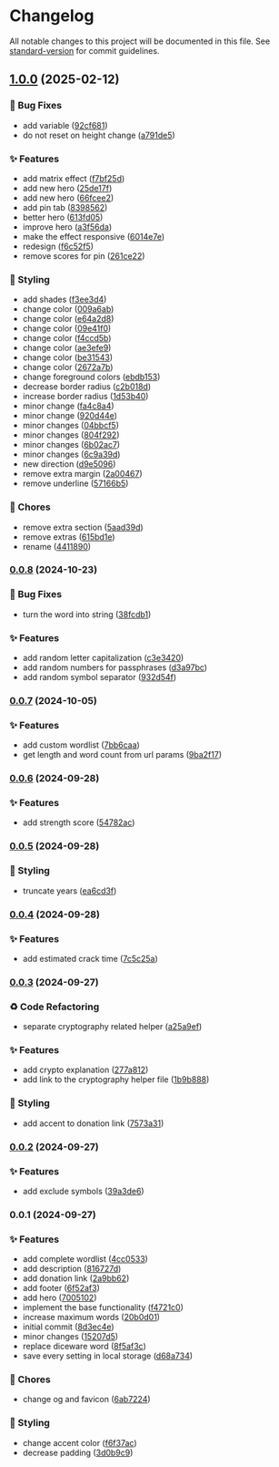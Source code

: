 # Changelog

All notable changes to this project will be documented in this file. See [standard-version](https://github.com/conventional-changelog/standard-version) for commit guidelines.

## [1.0.0](https://github.com/remvze/pswd/compare/v0.0.8...v1.0.0) (2025-02-12)


### 🐛 Bug Fixes

* add variable ([92cf681](https://github.com/remvze/pswd/commit/92cf6815e7cdce3d5aeb6a2314a2bdc0322b266c))
* do not reset on height change ([a791de5](https://github.com/remvze/pswd/commit/a791de510130d9d736ef3de854db477f6aba1d63))


### ✨ Features

* add matrix effect ([f7bf25d](https://github.com/remvze/pswd/commit/f7bf25dd9d949def72caff15d9341154edf4bed6))
* add new hero ([25de17f](https://github.com/remvze/pswd/commit/25de17f057bdae051034a178b79f21021b37cb0c))
* add new hero ([66fcee2](https://github.com/remvze/pswd/commit/66fcee2e5c56c438cab56f371589d652a5d8737e))
* add pin tab ([8398562](https://github.com/remvze/pswd/commit/83985624f33c754186bb97ce9b42f3fae3094740))
* better hero ([613fd05](https://github.com/remvze/pswd/commit/613fd053a00ebb6ffc4d2623f6171d1c19c42e2b))
* improve hero ([a3f56da](https://github.com/remvze/pswd/commit/a3f56da7caba4b361147cd269fbf10e532ceae3e))
* make the effect responsive ([6014e7e](https://github.com/remvze/pswd/commit/6014e7e6776c2bcb299e9a2e1c2f6edcde300e46))
* redesign ([f6c52f5](https://github.com/remvze/pswd/commit/f6c52f59a7ce72a306b324441746349ff6ce4970))
* remove scores for pin ([261ce22](https://github.com/remvze/pswd/commit/261ce22a250a2e420c73463f04d583e319be5d2b))


### 💄 Styling

* add shades ([f3ee3d4](https://github.com/remvze/pswd/commit/f3ee3d43db1840d69aa2619ff2896e98160f9262))
* change color ([009a6ab](https://github.com/remvze/pswd/commit/009a6abc80b8a40082ac68ea3e87ba8a34c6dd60))
* change color ([e64a2d8](https://github.com/remvze/pswd/commit/e64a2d832f966be3fb55f193026ab533003629a0))
* change color ([09e41f0](https://github.com/remvze/pswd/commit/09e41f0dd98226774abb8c0d168cd7b713e2380d))
* change color ([f4ccd5b](https://github.com/remvze/pswd/commit/f4ccd5b1f322be799c7d59aa618ae8a815b941bf))
* change color ([ae3efe9](https://github.com/remvze/pswd/commit/ae3efe9a25e077e39698d745eccd4d2e6f861385))
* change color ([be31543](https://github.com/remvze/pswd/commit/be31543e0fb98e21348bd7eb060bc69b437860ad))
* change color ([2672a7b](https://github.com/remvze/pswd/commit/2672a7b6d77cb9180732fefe49f9c617f6e62efa))
* change foreground colors ([ebdb153](https://github.com/remvze/pswd/commit/ebdb1532c9424058a4f9c537db8c8e0286737bca))
* decrease border radius ([c2b018d](https://github.com/remvze/pswd/commit/c2b018d8099d9dbe44c82f003a245c8c2475764a))
* increase border radius ([1d53b40](https://github.com/remvze/pswd/commit/1d53b407cbbaa1ee6445f8daea2d69eab2d938c0))
* minor change ([fa4c8a4](https://github.com/remvze/pswd/commit/fa4c8a42f5249e113d45dd4bbcb016126dc35720))
* minor change ([920d44e](https://github.com/remvze/pswd/commit/920d44ec6d69a55e8dfa4f4e18fec866b9428fcc))
* minor changes ([04bbcf5](https://github.com/remvze/pswd/commit/04bbcf579888a7934367146c3e374ef9e416663f))
* minor changes ([804f292](https://github.com/remvze/pswd/commit/804f292111c1e62ef7c3f82f9995cabebf3dec72))
* minor changes ([6b02ac7](https://github.com/remvze/pswd/commit/6b02ac79f0675ddb7a16f4b48147c5ae1c3462aa))
* minor changes ([6c9a39d](https://github.com/remvze/pswd/commit/6c9a39d0475dcc5d0fb238b33bc046caeea5ab06))
* new direction ([d9e5096](https://github.com/remvze/pswd/commit/d9e5096f4638511916f73803abd38e89a4302028))
* remove extra margin ([2a00467](https://github.com/remvze/pswd/commit/2a00467e0abaa4237bf6871a8817df8e3a3126c4))
* remove underline ([57166b5](https://github.com/remvze/pswd/commit/57166b562fb13de3f3cf5a52c86da910ede0242c))


### 🚚 Chores

* remove extra section ([5aad39d](https://github.com/remvze/pswd/commit/5aad39d1997a64e1f39415315e26334fc9e03632))
* remove extras ([615bd1e](https://github.com/remvze/pswd/commit/615bd1ea9cb0b8de84dcbce987d09b9ed6522dbb))
* rename ([4411890](https://github.com/remvze/pswd/commit/4411890feb5f24d43c679d895757b06a1816f2b6))

### [0.0.8](https://github.com/remvze/pswd/compare/v0.0.7...v0.0.8) (2024-10-23)


### 🐛 Bug Fixes

* turn the word into string ([38fcdb1](https://github.com/remvze/pswd/commit/38fcdb10b4c2139cd45b46fc32df257701da991a))


### ✨ Features

* add random letter capitalization ([c3e3420](https://github.com/remvze/pswd/commit/c3e34200e4e8e194693dde5792814759c12a62aa))
* add random numbers for passphrases ([d3a97bc](https://github.com/remvze/pswd/commit/d3a97bce329b8eb08654d7a48960faf8e7c3f8c2))
* add random symbol separator ([932d54f](https://github.com/remvze/pswd/commit/932d54fc9739fb9d2ba524273eaffc6acbbeaaaa))

### [0.0.7](https://github.com/remvze/pswd/compare/v0.0.6...v0.0.7) (2024-10-05)


### ✨ Features

* add custom wordlist ([7bb6caa](https://github.com/remvze/pswd/commit/7bb6caa1df4535842995f5264eefcd81d637e292))
* get length and word count from url params ([9ba2f17](https://github.com/remvze/pswd/commit/9ba2f17f98aba54c3fb525bd932ca54f91c5e2a3))

### [0.0.6](https://github.com/remvze/pswd/compare/v0.0.5...v0.0.6) (2024-09-28)


### ✨ Features

* add strength score ([54782ac](https://github.com/remvze/pswd/commit/54782ac49c3407dd1f601c2553eb3e3559ff4105))

### [0.0.5](https://github.com/remvze/pswd/compare/v0.0.4...v0.0.5) (2024-09-28)


### 💄 Styling

* truncate years ([ea6cd3f](https://github.com/remvze/pswd/commit/ea6cd3f5b874d3e6fb569b254bb796db7246bef4))

### [0.0.4](https://github.com/remvze/pswd/compare/v0.0.3...v0.0.4) (2024-09-28)


### ✨ Features

* add estimated crack time ([7c5c25a](https://github.com/remvze/pswd/commit/7c5c25af52d14f8b8c837203027522918d8ab988))

### [0.0.3](https://github.com/remvze/pswd/compare/v0.0.2...v0.0.3) (2024-09-27)


### ♻️ Code Refactoring

* separate cryptography related helper ([a25a9ef](https://github.com/remvze/pswd/commit/a25a9ef16ce5c3e0b8b60c5a768bfd7fc6d4ed4d))


### ✨ Features

* add crypto explanation ([277a812](https://github.com/remvze/pswd/commit/277a8124091d66fe3e324427ee98f93b10a419e5))
* add link to the cryptography helper file ([1b9b888](https://github.com/remvze/pswd/commit/1b9b888c791a8f292e488eaa09b1c3e35a727c10))


### 💄 Styling

* add accent to donation link ([7573a31](https://github.com/remvze/pswd/commit/7573a310375152e725892dc6d388546e81d25b32))

### [0.0.2](https://github.com/remvze/pswd/compare/v0.0.1...v0.0.2) (2024-09-27)


### ✨ Features

* add exclude symbols ([39a3de6](https://github.com/remvze/pswd/commit/39a3de6b100dec86dd722fa0ff671157fe7888f0))

### 0.0.1 (2024-09-27)


### ✨ Features

* add complete wordlist ([4cc0533](https://github.com/remvze/pswd/commit/4cc0533feb688e3b7b515a4bbbf24fba971675e8))
* add description ([816727d](https://github.com/remvze/pswd/commit/816727daffde22c3ea0394d3fdab977a9a86d883))
* add donation link ([2a9bb62](https://github.com/remvze/pswd/commit/2a9bb6295e92b467534971d7f4d6b0274ac5a415))
* add footer ([6f52af3](https://github.com/remvze/pswd/commit/6f52af36de92e19b55ee729cb32223239a6212dc))
* add hero ([7005102](https://github.com/remvze/pswd/commit/7005102dba7a4d98d639ad312b6cd66fd001dddd))
* implement the base functionality ([f4721c0](https://github.com/remvze/pswd/commit/f4721c05344d618fe1fc2d628aa331ae3aa26b61))
* increase maximum words ([20b0d01](https://github.com/remvze/pswd/commit/20b0d01e0e1c1a0cca35eb1959690d06dcc405d7))
* initial commit ([8d3ec4e](https://github.com/remvze/pswd/commit/8d3ec4ecc3c0ce1d2ed0546cd84b7b8309170fec))
* minor changes ([15207d5](https://github.com/remvze/pswd/commit/15207d597027fdfaf36df35caff5d554ff767510))
* replace diceware word ([8f5af3c](https://github.com/remvze/pswd/commit/8f5af3c32749d1c33fa8a4b17d5254bd23b1efa1))
* save every setting in local storage ([d68a734](https://github.com/remvze/pswd/commit/d68a734feef09fd2d49a69ceab55cc939d831cd8))


### 🚚 Chores

* change og and favicon ([6ab7224](https://github.com/remvze/pswd/commit/6ab7224bf51de7411cfae8f1aa8de1a9b85b89d2))


### 💄 Styling

* change accent color ([f6f37ac](https://github.com/remvze/pswd/commit/f6f37ac13bb04d770c7dd6c7e3888b77b9dac9f2))
* decrease padding ([3d0b9c9](https://github.com/remvze/pswd/commit/3d0b9c9701a7c6aff1d26eabbc7aa1302c7ba940))
